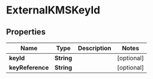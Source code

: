 

# ExternalKMSKeyId

## Properties

Name | Type | Description | Notes
------------ | ------------- | ------------- | -------------
**keyId** | **String** |  |  [optional]
**keyReference** | **String** |  |  [optional]



